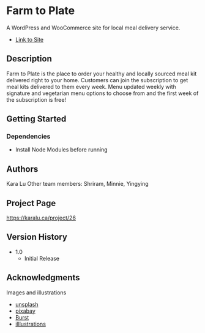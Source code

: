 # Farm to Plate

A WordPress and WooCommerce site for local meal delivery service.
* [Link to Site](https://farmtoplate.bcitwebdeveloper.ca/)

## Description

Farm to Plate is the place to order your healthy and locally sourced meal kit delivered right to your home. Customers can join the subscription to get meal kits delivered to them every week. Menu updated weekly with signature and vegetarian menu options to choose from and the first week of the subscription is free!

## Getting Started

### Dependencies

* Install Node Modules before running

## Authors

Kara Lu
Other team members: Shriram, Minnie, Yingying

## Project Page
https://karalu.ca/project/26

## Version History

* 1.0
    * Initial Release

## Acknowledgments

Images and illustrations
* [unsplash](https://unsplash.com/)
* [pixabay](https://pixabay.com/)
* [Burst](https://burst.shopify.com/)
* [illlustrations](https://illlustrations.co/)